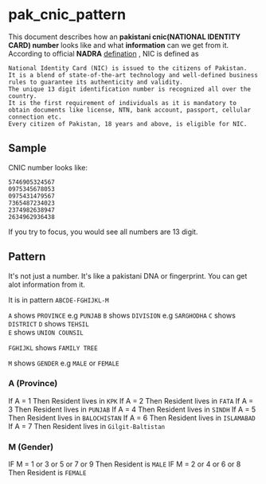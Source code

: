 # pak_cnic_pattern
This document describes how an **pakistani cnic(NATIONAL IDENTITY CARD) number** looks like and what **information** can we get from it.
According to official **NADRA** [defination](https://www.nadra.gov.pk/identity/identity-cnic) , NIC is defined as
```
National Identity Card (NIC) is issued to the citizens of Pakistan. 
It is a blend of state-of-the-art technology and well-defined business rules to guarantee its authenticity and validity. 
The unique 13 digit identification number is recognized all over the country. 
It is the first requirement of individuals as it is mandatory to obtain documents like license, NTN, bank account, passport, cellular connection etc. 
Every citizen of Pakistan, 18 years and above, is eligible for NIC.
```
## Sample 
CNIC number looks like:
```
5746905324567
0975345678053
0975431479567
7365487234023
2374982638947
2634962936438
```
If you try to focus, you would see all numbers are 13 digit.

## Pattern
It's not just a number. It's like a pakistani DNA or fingerprint. You can get alot information from it. 

It is in pattern `ABCDE-FGHIJKL-M`

`A` shows `PROVINCE` e.g `PUNJAB`
`B` shows `DIVISION` e.g `SARGHODHA`
`C` shows `DISTRICT`
`D` shows `TEHSIL`  
`E` shows `UNION COUNSIL`  

`FGHIJKL` shows `FAMILY TREE`

`M` shows `GENDER` e.g `MALE` or `FEMALE`

### A (Province)
If A = 1 Then Resident lives in `KPK`
If A = 2 Then Resident lives in `FATA`
If A = 3 Then Resident lives in `PUNJAB`
If A = 4 Then Resident lives in `SINDH`
If A = 5 Then Resident lives in `BALOCHISTAN`
If A = 6 Then Resident lives in `ISLAMABAD`
If A = 7 Then Resident lives in `Gilgit-Baltistan`


### M (Gender)
IF M = 1 or 3 or 5 or 7 or 9 Then Resident is `MALE`
IF M = 2 or 4 or 6 or 8      Then Resident is `FEMALE`



